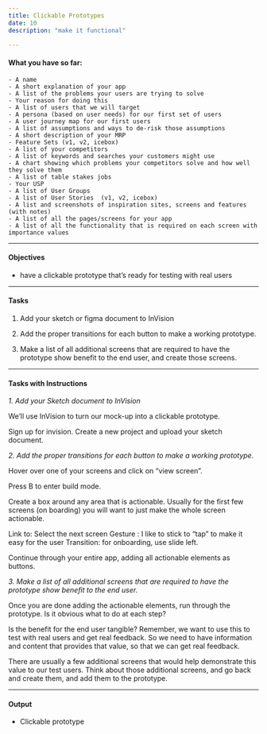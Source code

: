 ```yaml
---
title: Clickable Prototypes
date: 10
description: "make it functional"

---
```


#### What you have so far:

    - A name
	- A short explanation of your app
    - A list of the problems your users are trying to solve
	- Your reason for doing this
    - A list of users that we will target
    - A persona (based on user needs) for our first set of users
    - A user journey map for our first users
    - A list of assumptions and ways to de-risk those assumptions
    - A short description of your MRP
	- Feature Sets (v1, v2, icebox)
    - A list of your competitors
    - A list of keywords and searches your customers might use
    - A chart showing which problems your competitors solve and how well they solve them
    - A list of table stakes jobs
    - Your USP 
    - A list of User Groups
    - A list of User Stories  (v1, v2, icebox)
	- A list and screenshots of inspiration sites, screens and features (with notes)
    - A list of all the pages/screens for your app
    - A list of all the functionality that is required on each screen with importance values

---

#### Objectives

- have a clickable prototype that’s ready for testing with real users

---

#### Tasks


1. Add your sketch or figma document to InVision

2. Add the proper transitions for each button to make a working prototype.

3. Make a list of all additional screens that are required to have the prototype  show benefit to the end user, and create those screens. 

---

#### Tasks with Instructions

*1. Add your Sketch document to InVision*

We’ll use InVision to turn our mock-up into a clickable prototype. 

Sign up for invision. 
Create a new project and upload your sketch document.



*2. Add the proper transitions for each button to make a working prototype.*

Hover over one of your screens and click on “view screen”.

Press B to enter build mode. 

Create a box around any area that is actionable. Usually for the first few screens (on boarding) you will want to just make the whole screen actionable.

Link to: Select the next screen 
Gesture : I like to stick to “tap” to make it easy for the user
Transition: for onboarding, use slide left. 

Continue through your entire app, adding all actionable elements as buttons. 

*3. Make a list of all additional screens that are required to have the prototype  show benefit to the end user.*

Once you are done adding the actionable elements, run through the prototype. Is it obvious what to do at each step? 

Is the benefit for the end user tangible? Remember, we want to use this to test with real users and get real feedback. So we need to have information and content that provides that value, so that we can get real feedback. 

There are usually a few additional screens that would help demonstrate this value to our test users. Think about those additional screens, and go back and create them, and add them to the prototype. 

---

#### Output

- Clickable prototype